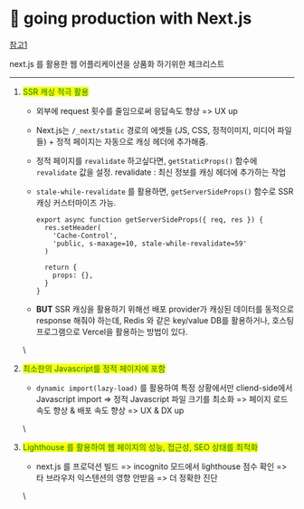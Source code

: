# 🥺 going production with Next.js

[참고1](https://nextjs.org/docs/going-to-production)

next.js 를 활용한 웹 어플리케이션을 상품화 하기위한 체크리스트

***

1. <mark style="color:green;">SSR 캐싱 적극 활용</mark>

   * 외부에 request 횟수를 줄임으로써 응답속도 향상 => UX up

   * Next.js는 `/_next/static` 경로의 에셋들 (JS, CSS, 정적이미지, 미디어 파일들)  + 정적 페이지는 
     자동으로 캐싱 헤더에 추가해줌.

   * 정적 페이지를 `revalidate` 하고싶다면, `getStaticProps()` 함수에 `revalidate` 값을 설정.
     revalidate : 최신 정보를 캐싱 헤더에 추가하는 작업

   * `stale-while-revalidate` 를 활용하면, `getServerSideProps()` 함수로 SSR 캐싱 커스터마이즈 가능.

     ```react
     export async function getServerSideProps({ req, res }) {
       res.setHeader(
         'Cache-Control',
         'public, s-maxage=10, stale-while-revalidate=59'
       )
     
       return {
         props: {},
       }
     }
     ```

   * **BUT**
     SSR 캐싱을 활용하기 위해선 배포 provider가 캐싱된 데이터를 동적으로 response 해줘야 하는데,
     Redis 와 같은 key/value DB를 활용하거나, 호스팅 프로그램으로 Vercel을 활용하는 방법이 있다.

   \

2. <mark style="color:green;">최소한의 Javascript를 정적 페이지에 포함</mark>

   * `dynamic import(lazy-load)` 를 활용하여 특정 상황에서만 cliend-side에서 Javascript import => 
     정적 Javascript 파일 크기를 최소화 => 페이지 로드 속도 향상 & 배포 속도 향상 => UX & DX up

   \

3. <mark style="color:green;">Lighthouse 를 활용하여 웹 페이지의 성능, 접근성, SEO 상태를 최적화</mark>

   * next.js 를 프로덕션 빌드 => incognito 모드에서 lighthouse 점수 확인 => 타 브라우저 익스텐션의 영향 안받음 => 더 정확한 진단

   \